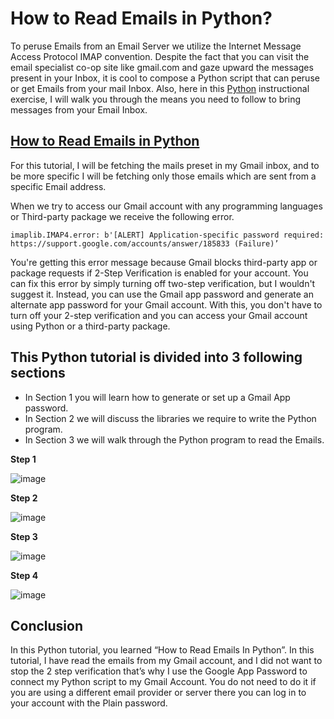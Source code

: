 # How to Read Emails in Python?

To peruse Emails from an Email Server we utilize the Internet Message Access Protocol IMAP convention. Despite the fact that you can visit the email specialist co-op site like gmail.com and gaze upward the messages present in your Inbox, it is cool to compose a Python script that can peruse or get Emails from your mail Inbox. Also, here in this [Python](https://www.techgeekbuzz.com/learn-python-programming/) instructional exercise, I will walk you through the means you need to follow to bring messages from your Email Inbox.

## [How to Read Emails in Python](https://www.techgeekbuzz.com/how-to-read-emails-in-python/)

For this tutorial, I will be fetching the mails preset in my Gmail inbox, and to be more specific I will be fetching only those emails which are sent from a specific Email address.

When we try to access our Gmail account with any programming languages or Third-party package we receive the following error.

```
imaplib.IMAP4.error: b'[ALERT] Application-specific password required: https://support.google.com/accounts/answer/185833 (Failure)’
```

You're getting this error message because Gmail blocks third-party app or package requests if 2-Step Verification is enabled for your account. You can fix this error by simply turning off two-step verification, but I wouldn't suggest it. Instead, you can use the Gmail app password and generate an alternate app password for your Gmail account. With this, you don't have to turn off your 2-step verification and you can access your Gmail account using Python or a third-party package.

## This Python tutorial is divided into 3 following sections

* In Section 1 you will learn how to generate or set up a Gmail App password.
* In Section 2 we will discuss the libraries we require to write the Python program.
* In Section 3 we will walk through the Python program to read the Emails.

**Step 1**

![image](https://user-images.githubusercontent.com/90754617/135264609-093a6c70-3dc0-423c-8d2f-c9f5f903aa1e.png)

**Step 2**

![image](https://user-images.githubusercontent.com/90754617/135264719-0f8d7c1e-b8fd-4b7d-a002-0b16bbb04d81.png)

**Step 3**

![image](https://user-images.githubusercontent.com/90754617/135264769-b885a5e3-4484-460c-95db-5c5e2aad79c8.png)

**Step 4**

![image](https://user-images.githubusercontent.com/90754617/135265108-789f48b3-c99a-40c2-8d13-9fd18e18dd8f.png)

## Conclusion

In this Python tutorial, you learned “How to Read Emails In Python”. In this tutorial, I have read the emails from my Gmail account, and I did not want to stop the 2 step verification that’s why I use the Google App Password to connect my Python script to my Gmail  Account. You do not need to do it if you are using a different email provider or server there you can log in to your account with the Plain password.

